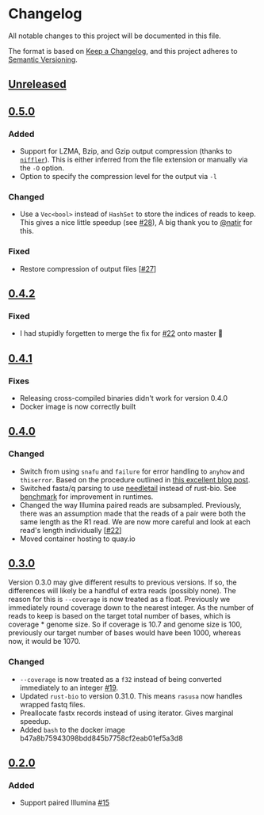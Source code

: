 # Changelog

All notable changes to this project will be documented in this file.

The format is based on [Keep a Changelog](https://keepachangelog.com/en/1.0.0/), and
this project adheres to [Semantic Versioning](https://semver.org/spec/v2.0.0.html).

## [Unreleased]

## [0.5.0]

### Added

- Support for LZMA, Bzip, and Gzip output compression (thanks to
  [`niffler`](https://github.com/luizirber/niffler/)). This is either inferred from the
  file extension or manually via the `-O` option.
- Option to specify the compression level for the output via `-l`

### Changed

- Use a `Vec<bool>` instead of `HashSet` to store the indices of reads to keep. This
  gives a nice little speedup (see [#28][28]), A big thank you to
  [@natir](https://github.com/natir) for this.

### Fixed
- Restore compression of output files [[#27][27]]

## [0.4.2]

### Fixed

- I had stupidly forgetten to merge the fix for [#22][22] onto master 🤦

## [0.4.1]

### Fixes

- Releasing cross-compiled binaries didn't work for version 0.4.0
- Docker image is now correctly built

## [0.4.0]

### Changed

- Switch from using `snafu` and `failure` for error handling to `anyhow` and
  `thiserror`. Based on the procedure outlined in [this excellent blog
  post][error-blog].
- Switched fasta/q parsing to use [needletail](https://github.com/onecodex/needletail)
  instead of rust-bio. See [benchmark] for improvement in runtimes.
- Changed the way Illumina paired reads are subsampled. Previously, there was an
  assumption made that the reads of a pair were both the same length as the R1 read. We
  are now more careful and look at each read's length individually [[#22][22]]
- Moved container hosting to quay.io

## [0.3.0]

Version 0.3.0 may give different results to previous versions. If so, the differences
will likely be a handful of extra reads (possibly none). The reason for this is
`--coverage` is now treated as a float. Previously we immediately round coverage down to
the nearest integer. As the number of reads to keep is based on the target total number
of bases, which is coverage * genome size. So if coverage is 10.7 and genome size is
100, previously our target number of bases would have been 1000, whereas now, it would
be 1070.

### Changed

- `--coverage` is now treated as a `f32` instead of being converted immediately to an
  integer [#19][19].
- Updated `rust-bio` to version 0.31.0. This means `rasusa` now handles wrapped fastq
  files.
- Preallocate fastx records instead of using iterator. Gives marginal speedup.
- Added `bash` to the docker image b47a8b75943098bdd845b7758cf2eab01ef5a3d8

## [0.2.0]

### Added

- Support paired Illumina [#15](https://github.com/mbhall88/rasusa/issues/15)

[0.2.0]: https://github.com/mbhall88/rasusa/releases/tag/0.2.0
[0.3.0]: https://github.com/mbhall88/rasusa/releases/tag/0.3.0
[0.4.0]: https://github.com/mbhall88/rasusa/releases/tag/0.4.0
[0.4.1]: https://github.com/mbhall88/rasusa/releases/tag/0.4.1
[0.4.2]: https://github.com/mbhall88/rasusa/releases/tag/0.4.2
[0.5.0]: https://github.com/mbhall88/rasusa/releases/tag/0.5.0
[19]: https://github.com/mbhall88/rasusa/issues/19
[22]: https://github.com/mbhall88/rasusa/issues/22
[27]: https://github.com/mbhall88/rasusa/issues/27
[28]: https://github.com/mbhall88/rasusa/pull/28
[benchmark]: https://github.com/mbhall88/rasusa#benchmark
[error-blog]: https://nick.groenen.me/posts/rust-error-handling/
[unreleased]: https://github.com/mbhall88/rasusa/compare/0.5.0...HEAD

